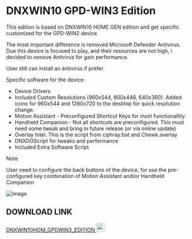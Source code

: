 # DNXWIN10 GPD-WIN3 Edition

This edition is based on DNXWIN10 HOME GEN edition and get specific customized for the GPD-WIN2 device

The most important difference is removed Microsoft Defender Antivirus. Due this device is focused to play, and their resources are not high, i decided to remove Antivirus for gain performance.

User still can install an antivirus if prefer.

Specific software for the device:

- Device Drivers
- Included Custom Resolutions (960x544, 800x448, 640x360). Added icons for 960x544 and 1280x720 to the desktop for quick resolution change.
- Motion Assistant - Preconfigured Shortcut Keys for most functionallity.
- Handheld Companion - Not all shortcuts are preconfigured. This must need some tweak and bring in future release (or via online update)
- Overlay Intel. This is the script from ciphray.bat and Chewk.overlay
- DNXDOScript for tweaks and performance
- Included Extra Software Script

>[!NOTE]
>User need to configure the back buttons of the device, for use the pre-configured key combination of Motion Assistant and/or Handheld Companion

![image](https://github.com/Deen0X/DNXWIN/assets/3720302/1cc8c1a8-15f0-4ec6-a6aa-2321e38ddf1b)


## DOWNLOAD LINK

[DNXWIN10HOM_GPDWIN3_EDITION <img src="https://github.com/Deen0X/DNXWIN/assets/3720302/83d20043-648a-474f-800b-bf1d0be06424" width="24">](https://t.me/PCMasterRacePortable/665130/696164)
